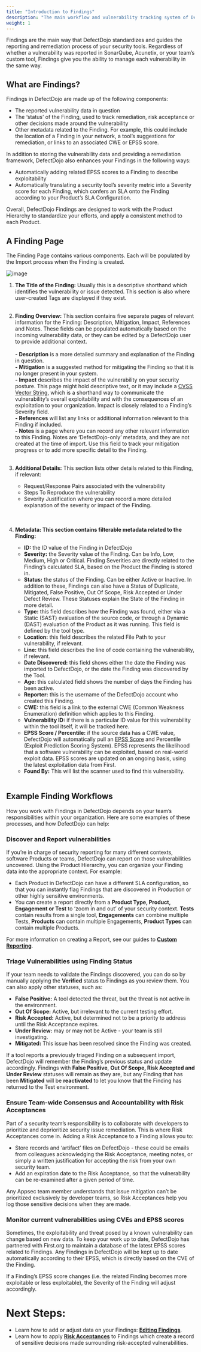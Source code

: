 ```yaml
---
title: "Introduction to Findings"
description: "The main workflow and vulnerability tracking system of DefectDojo"
weight: 1
---
```


Findings are the main way that DefectDojo standardizes and guides the reporting and remediation process of your security tools. Regardless of whether a vulnerability was reported in SonarQube, Acunetix, or your team’s custom tool, Findings give you the ability to manage each vulnerability in the same way.

## What are Findings?

Findings in DefectDojo are made up of the following components: 

* The reported vulnerability data in question
* The ‘status’ of the Finding, used to track remediation, risk acceptance or other decisions made around the vulnerability
* Other metadata related to the Finding. For example, this could include the location of a Finding in your network, a tool’s suggestions for remediation, or links to an associated CWE or EPSS score.

In addition to storing the vulnerability data and providing a remediation framework, DefectDojo also enhances your Findings in the following ways:

* Automatically adding related EPSS scores to a Finding to describe exploitability
* Automatically translating a security tool’s severity metric into a Severity score for each Finding, which confers an SLA onto the Finding according to your Product’s SLA Configuration.

Overall, DefectDojo Findings are designed to work with the Product Hierarchy to standardize your efforts, and apply a consistent method to each Product.

## A Finding Page

The Finding Page contains various components. Each will be populated by the Import process when the Finding is created.

![image](images/Introduction_to_Findings.png)

1. **The Title of the Finding:** Usually this is a descriptive shorthand which identifies the vulnerability or issue detected. This section is also where user\-created Tags are displayed if they exist.  
​
2. **Finding Overview:** This section contains five separate pages of relevant information for the Finding: Description, Mitigation, Impact, References and Notes. These fields can be populated automatically based on the incoming vulnerability data, or they can be edited by a DefectDojo user to provide additional context.  
​  
​**\- Description** is a more detailed summary and explanation of the Finding in question.  
​**\- Mitigation** is a suggested method for mitigating the Finding so that it is no longer present in your system.  
​**\- Impact** describes the impact of the vulnerability on your security posture. This page might hold descriptive text, or it may include a [CVSS Vector String](https://qualysguard.qualys.com/qwebhelp/fo_portal/setup/cvss_vector_strings.htm), which is a shorthand way to communicate the vulnerability’s overall exploitability and with the consequences of an exploitation to your organization. Impact is closely related to a Finding’s Severity field.  
​**\- References** will list any links or additional information relevant to this Finding if included.  
​**\- Notes** is a page where you can record any other relevant information to this Finding. Notes are ‘DefectDojo\-only’ metadata, and they are not created at the time of import. Use this field to track your mitigation progress or to add more specific detail to the Finding.  
​
3. **Additional Details:** This section lists other details related to this Finding, if relevant:


	* Request/Response Pairs associated with the vulnerability
	* Steps To Reproduce the vulnerability
	* Severity Justification where you can record a more detailed explanation of the severity or impact of the Finding.  
	​  
	​
4. **Metadata: This section contains filterable metadata related to the Finding:**


	* **ID:** the ID value of the Finding in DefectDojo
	* **Severity:** the Severity value of the Finding. Can be Info, Low, Medium, High or Critical. Finding Severities are directly related to the Finding’s calculated SLA, based on the Product the Finding is stored in.
	* **Status:** the status of the Finding. Can be either Active or Inactive. In addition to these, Findings can also have a Status of Duplicate, Mitigated, False Positive, Out Of Scope, Risk Accepted or Under Defect Review. These Statuses explain the State of the Finding in more detail.
	* **Type:** this field describes how the Finding was found, either via a Static (SAST) evaluation of the source code, or through a Dynamic (DAST) evaluation of the Product as it was running. This field is defined by the tool type.
	* **Location:** this field describes the related File Path to your vulnerability, if relevant.
	* **Line:** this field describes the line of code containing the vulnerability, if relevant.
	* **Date Discovered:** this field shows either the date the Finding was imported to DefectDojo, or the date the Finding was discovered by the Tool.
	* **Age:** this calculated field shows the number of days the Finding has been active.
	* **Reporter:** this is the username of the DefectDojo account who created this Finding.
	* **CWE:** this field is a link to the external CWE (Common Weakness Enumeration) definition which applies to this Finding.
	* **Vulnerability ID:** if there is a particular ID value for this vulnerability within the tool itself, it will be tracked here.
	* **EPSS Score / Percentile:** if the source data has a CWE value, DefectDojo will automatically pull an [EPSS Score](https://www.first.org/epss/) and Percentile (Exploit Prediction Scoring System). EPSS represents the likelihood that a software vulnerability can be exploited, based on real\-world exploit data. EPSS scores are updated on an ongoing basis, using the latest exploitation data from First.
	* **Found By:** This will list the scanner used to find this vulnerability.  
	​

## Example Finding Workflows

How you work with Findings in DefectDojo depends on your team’s responsibilities within your organization. Here are some examples of these processes, and how DefectDojo can help:

### Discover and Report vulnerabilities

If you’re in charge of security reporting for many different contexts, software Products or teams, DefectDojo can report on those vulnerabilities uncovered. Using the Product Hierarchy, you can organize your Finding data into the appropriate context. For example:

* Each Product in DefectDojo can have a different SLA configuration, so that you can instantly flag Findings that are discovered in Production or other highly sensitive environments.
* You can create a report directly from a **Product Type, Product, Engagement or Test** to ‘zoom in and out’ of your security context. **Tests** contain results from a single tool, **Engagements** can combine multiple Tests, **Products** can contain multiple Engagements, **Product Types** can contain multiple Products.

For more information on creating a Report, see our guides to **[Custom Reporting](/en/pro_reports/using_the_report_builder/)**.

### Triage Vulnerabilities using Finding Status

If your team needs to validate the Findings discovered, you can do so by manually applying the **Verified** status to Findings as you review them. You can also apply other statuses, such as:

* **False Positive:** A tool detected the threat, but the threat is not active in the environment.
* **Out Of Scope:** Active, but irrelevant to the current testing effort.
* **Risk Accepted:** Active, but determined not to be a priority to address until the Risk Acceptance expires.
* **Under Review:** may or may not be Active \- your team is still investigating.
* **Mitigated:** This issue has been resolved since the Finding was created.

If a tool reports a previously triaged Finding on a subsequent import, DefectDojo will remember the Finding’s previous status and update accordingly. Findings with **False Positive**, **Out Of Scope, Risk Accepted and Under Review** statuses will remain as they are, but any Finding that has been **Mitigated** will be **reactivated** to let you know that the Finding has returned to the Test environment.

### Ensure Team\-wide Consensus and Accountability with Risk Acceptances

Part of a security team’s responsibility is to collaborate with developers to prioritize and deprioritize security issue remediation. This is where Risk Acceptances come in. Adding a Risk Acceptance to a Finding allows you to:

* Store records and ‘artifact’ files on DefectDojo \- these could be emails from colleagues acknowledging the Risk Acceptance, meeting notes, or simply a written justification for accepting the risk from your own security team.
* Add an expiration date to the Risk Acceptance, so that the vulnerability can be re\-examined after a given period of time.

Any Appsec team member understands that issue mitigation can’t be prioritized exclusively by developer teams, so Risk Acceptances help you log those sensitive decisions when they are made.

### Monitor current vulnerabilities using CVEs and EPSS scores

Sometimes, the exploitability and threat posed by a known vulnerability can change based on new data. To keep your work up to date, DefectDojo has partnered with First.org to maintain a database of the latest EPSS scores related to Findings. Any Findings in DefectDojo will be kept up to date automatically according to their EPSS, which is directly based on the CVE of the Finding.

If a Finding’s EPSS score changes (i.e. the related Finding becomes more exploitable or less exploitable), the Severity of the Finding will adjust accordingly.

# Next Steps:

* Learn how to add or adjust data on your Findings: **[Editing Findings](../findings_workflows/editing_findings)**.
* Learn how to apply **[Risk Acceptances](../findings_workflows/risk_acceptances/)** to Findings which create a record of sensitive decisions made surrounding risk\-accepted vulnerabilities.
